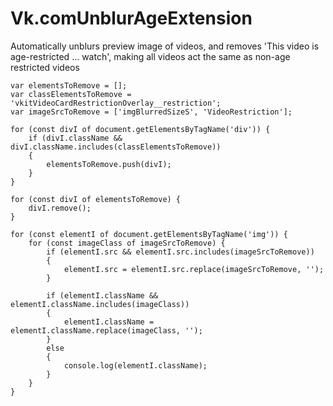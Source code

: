 # Vk.comUnblurAgeExtension
Automatically unblurs preview image of videos, and removes 'This video is age-restricted ... watch', making all videos act the same as non-age restricted videos 


```
var elementsToRemove = [];
var classElementsToRemove = 'vkitVideoCardRestrictionOverlay__restriction';
var imageSrcToRemove = ['imgBlurredSizeS', 'VideoRestriction'];

for (const divI of document.getElementsByTagName('div')) {
	if (divI.className && divI.className.includes(classElementsToRemove))
	{
		elementsToRemove.push(divI);
    }
}

for (const divI of elementsToRemove) {
	divI.remove();
}

for (const elementI of document.getElementsByTagName('img')) {
	for (const imageClass of imageSrcToRemove) {
		if (elementI.src && elementI.src.includes(imageSrcToRemove))
		{
			elementI.src = elementI.src.replace(imageSrcToRemove, '');
		}
		
		if (elementI.className && elementI.className.includes(imageClass))
		{
			elementI.className = elementI.className.replace(imageClass, '');
		}
		else 
		{
			console.log(elementI.className);
		}
	}
}
```  
